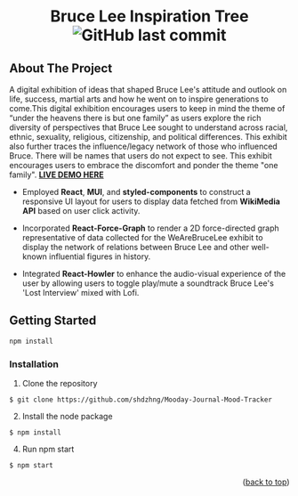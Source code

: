<div align="center" id="top">
    
# Bruce Lee Inspiration Tree ![GitHub last commit](https://img.shields.io/github/last-commit/shdzhng/Bruce-Lee-One-Family-Inspiration-Tree?color=blue&logo=github)
</div>

## About The Project
A digital exhibition of ideas that shaped Bruce Lee's attitude and outlook on life, success, martial arts and how he went on to inspire generations to come.This digital exhibition encourages users to keep in mind the theme of “under the heavens there is but one family” as users explore the rich diversity of perspectives that Bruce Lee sought to understand across racial, ethnic, sexuality, religious, citizenship, and political differences. This exhibit also further traces the influence/legacy network of those who influenced Bruce. There will be names that users do not expect to see. This exhibit encourages users to embrace the discomfort and ponder the theme "one family". [**LIVE DEMO HERE**](https://bruceleeinspirationtree.web.app/)

* Employed **React**, **MUI**, and **styled-components** to construct a responsive UI layout for users to display data fetched from **WikiMedia API** based on user click activity.

* Incorporated **React-Force-Graph** to render a 2D force-directed graph representative of data collected for the WeAreBruceLee exhibit to display the network of relations between Bruce Lee and other well-known influential figures in history.

* Integrated **React-Howler** to enhance the audio-visual experience of the user by allowing users to toggle play/mute a soundtrack Bruce Lee's 'Lost Interview' mixed with Lofi.

## Getting Started

  ```sh
  npm install 
  ```

### Installation
1. Clone the repository 
 ```
 $ git clone https://github.com/shdzhng/Mooday-Journal-Mood-Tracker
 ```
2. Install the node package
 ```
 $ npm install
 ```

4. Run npm start
 ```
 $ npm start
 ```
 <p align="right">(<a href="#top">back to top</a>)</p>





